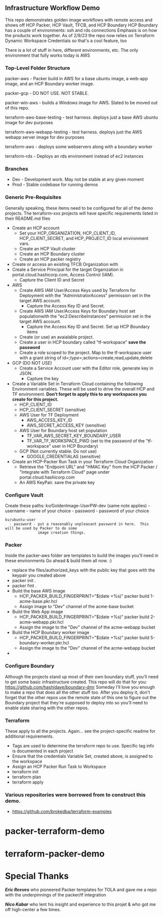 ## Infrastructure Workflow Demo
This repo demonstrates golden image workflows with remote access and shows off
HCP Packer, HCP Vault, TFCB, and HCP Boundary
HCP Boundary has a couple of environments: ssh and rds connections 
Emphasis is on how the products work together. 
As of 2/9/23 the repo now relies on Terraform Dynamic Workspace Credentials so that's a cool feature, too

There is a lot of stuff in here, different environments, etc.  The only environment that fully works today is AWS

### Top-Level Folder Structure
packer-aws - Packer build in AWS for a base ubuntu image, a web-app image, and an HCP Boundary worker image.

packer-gcp - DO NOT USE.  NOT STABLE.

packer-win-aws - builds a Windows image for AWS.  Slated to be moved out of this repo.  

terraform-aws-base-testing - test harness.  deploys just a base AWS ubuntu image for dev purposes

terraform-aws-webapp-testing - test harness.  deploys just the AWS webapp server image for dev purposes

terraform-aws - deploys some webservers along with a boundary worker

terraform-rds - Deploys an rds environment instead of ec2 instances

### Branches
- Dev - Development work.  May not be stable at any given moment
- Prod - Stable codebase for running demos

### Generic Pre-Requisites
Generally speaking, these items need to be configured for all of the demo projects.
The terraform-xxx projects will have specific requirements listed in their README.md files

- Create an HCP account
  - Set your HCP_ORGANIZATION, HCP_CLIENT_ID, HCP_CLIENT_SECRET, and HCP_PROJECT_ID local environment vars.
  - Create an HCP Vault cluster
  - Create an HCP Boundary cluster
  - Create an HCP packer registry
- Create or access an existing TFCB Organization with 
- Create a Service Principal for the target Organization in portal.cloud.hashicorp.com, Access Control (IAM).
  - Capture the Client ID and Secret
- AWS
  - Create AWS IAM User/Access Keys used by Terraform for Deployment with the "AdministratorAccess" permission set in the target AWS account. 
    - Capture the Access Key ID and Secret.
  - Create AWS IAM User/Access Keys for Boundary host set populationwith the "ec2:DescribeInstances" permission set in the target AWS account. 
    - Capture the Access Key ID and Secret.
Set up HCP Boundary items
  - Create (or use) an avaialable project.
  - Create a user in HCP boundary called "tf-workspace"  **save the password**
  - Create a role scoped to the project.  Map to the tf-workspace user with a grant string of id=*;type=*;actions=create,read,update,delete
- GCP (DO NOT USE)
  - Create a Service Account user with the Editor role, generate key in JSON.
    - Capture the key
- Create a Variable Set in Terraform Cloud containing the following Environment variables.  These will be used to drive the overall HCP and TF environment.  **Don't forget to apply this to any workspaces you create for this project.**
  - HCP_CLIENT_ID
  - HCP_CLIENT_SECRET (sensitive)
  - AWS User for TF Deployment
    - AWS_ACCESS_KEY_ID
    - AWS_SECRET_ACCESS_KEY (sensitive)
  - AWS User for Boundary host set population
    - TF_VAR_AWS_SECRET_KEY_BOUNDARY_USER
    - TF_VAR_TF_WORKSPACE_PWD  (set to the password of the "tf-workspace" user in HCP Boundary)
  - GCP (Not currently stable.  Do not use) 
    - GOOGLE_CREDENTIALAS (sensitive)
- Create an HCP-Packer Run Task in your Terraform Cloud Organization
  - Retrieve the "Endpoint URL" and "HMAC Key" from the HCP Packer / "Integrate with Terraform Cloud" page under portal.cloud.hashicorp.com
  - An AWS KeyPair.  save the private key
### Configure Vault
Create these paths:
    kv/GoldenImage-UserPW-dev (same note applies)
     - username - name of your choice
     - password - password of your choice
    
    kv/ubuntu-user
      - password - put a reasonably unpleasant password in here.  This will be used by Packer to do some 
                   image creation things.  


### Packer
Inside the packer-aws folder are templates to build the images you'll need in these environments
Go ahead & build them all now.  :)

- replace the files/authorized_keys with the public key that goes with the keypair you created above
- packer init .
- packer fmt .
- Build the base AWS image
  - HCP_PACKER_BUILD_FINGERPRINT="$(date +%s)" packer build 1-acme-base.pkr.hcl
  - Assign image to "Dev" channel of the acme-base bucket
- Build the Web App image
  - HCP_PACKER_BUILD_FINGERPRINT="$(date +%s)" packer build 2-acme-webapp.pkr.hcl
  - Assign the image to the "Dev" channel of the acme-webapp bucket
- Build the HCP Boundary worker image
  - HCP_PACKER_BUILD_FINGERPRINT="$(date +%s)" packer build 5-boundary-worker.pkr.hcl 
  - Assign the image to the "Dev" channel of the acme-webapp bucket
- 

### Configure Boundary
Although the projects stand up most of their own boundary stuff, you'll need to get some basic 
infrastructure created.  This repo will do that for you:  https://github.com/hashidave/boundary-dmr
Someday I'll love you enough to make a repo that does all the other stuff too. 
After you deploy it, don't forget that the other repos use the remote state of this one to figure out the Boundary project that they're supposed to deploy into so you'll need to enable state sharing with the other repos.

### Terraform
These apply to all the projects.  Again... see the project-specific readme for 
additional requirements.
- Tags are used to determine the terraform repo to use.  Specific tag info is documented in each project
- Ensure that the credentials Variable Set, created above, is assigned to the workspace
- Assign an HCP Packer Run Task to Workspace
- terraform init
- terraform plan
- terraform apply







### Various repositories were borrowed from to construct this demo.
- https://github.com/brokedba/terraform-examples
# packer-terraform-demo
# terraform-packer-demo

# Special Thanks
***Eric Reeves*** who pioneered Packer templates for TOLA and gave me a repo with the underpinnings of the packer/tf integration

***Nico Kabar*** who lent his insight and experience to this projet & who got me off high-center a few times.  
